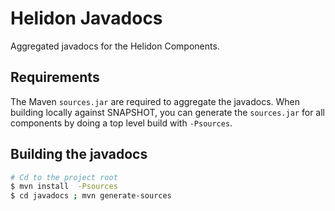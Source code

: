# Helidon Javadocs

Aggregated javadocs for the Helidon Components.

## Requirements

The Maven `sources.jar` are required to aggregate the javadocs.
When building locally against SNAPSHOT, you can generate the `sources.jar` for all
components by doing a top level build with `-Psources`.

## Building the javadocs

```bash
# Cd to the project root
$ mvn install  -Psources
$ cd javadocs ; mvn generate-sources
```
